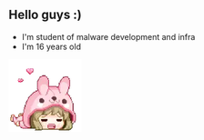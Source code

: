 ## Hello guys :)

* I'm student of malware development and infra
* I'm 16 years old
<img src=ramen.webp/>
